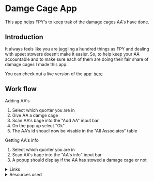 # Damge Cage App

This app helps FPY's to keep trak of the damage cages AA's have done.

## Introduction

It always feels like you are juggling a hundred things as FPY and dealing with upset stowers doesn’t make it easier. So, to help keep your AA accountable and to make sure each of them are doing their fair share of damage cages I made this app.

You can check out a live version of the app: [here](https://ipulotu.github.io/damgeCageApp/DamageCages.html)

## Work flow

<summary>Adding AA's</summary>

1. Select which quorter you are in
2. Give AA a damge cage
3. Scan AA's bage into the "Add AA" input bar
4. On the pop up select "Ok"
5. The AA's id shoudl now be visable in the "All Associates" table

<summary>Getting AA's info</summary>

1. Select which quorter you are in
2. Scan AA's bage into the "AA's info" input bar
3. A popup should display if the AA has stowed a damage cage or not

<details>
<summary>Links</summary>

* Live version: [Link](https://ipulotu.github.io/damgeCageApp/DamageCages.html)
* GitHub repository: [Link](https://github.com/Ipulotu/damgeCageApp)

</details>

<details>
<summary>Resources used</summary>

* [Stackoverflow.com](https://stackoverflow.com/)
* [w3schools.com](https://www.w3schools.com/)

</details>
